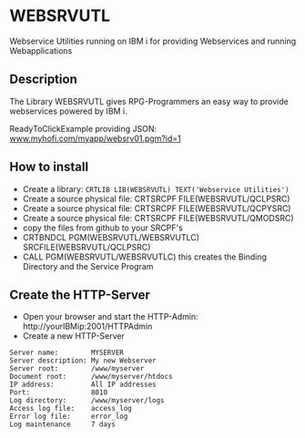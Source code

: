 # WEBSRVUTL
Webservice Utilities running on IBM i for providing Webservices and running Webapplications

## Description

The Library WEBSRVUTL gives RPG-Programmers an easy way to provide webservices powered by IBM i.

ReadyToClickExample providing JSON: www.myhofi.com/myapp/websrv01.pgm?id=1

## How to install

* Create a library:  `CRTLIB LIB(WEBSRVUTL) TEXT('Webservice Utilities')`
* Create a source physical file: CRTSRCPF FILE(WEBSRVUTL/QCLPSRC)
* Create a source physical file: CRTSRCPF FILE(WEBSRVUTL/QCPYSRC)
* Create a source physical file: CRTSRCPF FILE(WEBSRVUTL/QMODSRC)
* copy the files from github to your SRCPF's
* CRTBNDCL PGM(WEBSRVUTL/WEBSRVUTLC) SRCFILE(WEBSRVUTL/QCLPSRC)
* CALL PGM(WEBSRVUTL/WEBSRVUTLC) this creates the Binding Directory and the Service Program

## Create the HTTP-Server

* Open your browser and start the HTTP-Admin: http://yourIBMip:2001/HTTPAdmin
* Create a new HTTP-Server
```
Server name:        MYSERVER
Server description: My new Webserver
Server root:        /www/myserver
Document root:      /www/myserver/htdocs
IP address:         All IP addresses
Port:               8010
Log directory:      /www/myserver/logs
Access log file:    access_log
Error log file:     error_log
Log maintenance     7 days
```

 
